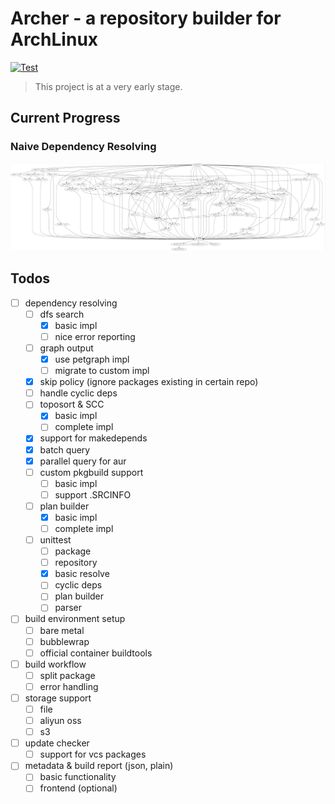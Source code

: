 # Archer - a repository builder for ArchLinux

[![Test](https://github.com/PhotonQuantum/archer/actions/workflows/test.yml/badge.svg)](https://github.com/PhotonQuantum/archer/actions/workflows/test.yml)

> This project is at a very early stage.

## Current Progress

### Naive Dependency Resolving
![deps](demo.jpg)

## Todos
- [ ] dependency resolving
  + [ ] dfs search
    * [x] basic impl
    * [ ] nice error reporting
  + [ ] graph output
    * [x] use petgraph impl
    * [ ] migrate to custom impl
  + [x] skip policy (ignore packages existing in certain repo)
  + [ ] handle cyclic deps
  + [ ] toposort & SCC
    * [x] basic impl
    * [ ] complete impl
  + [x] support for makedepends
  + [x] batch query
  + [x] parallel query for aur
  + [ ] custom pkgbuild support
    * [ ] basic impl
    * [ ] support .SRCINFO
  + [ ] plan builder
    * [x] basic impl
    * [ ] complete impl
  + [ ] unittest
    * [ ] package
    * [ ] repository
    * [x] basic resolve
    * [ ] cyclic deps
    * [ ] plan builder
    * [ ] parser
- [ ] build environment setup
  + [ ] bare metal
  + [ ] bubblewrap
  + [ ] official container buildtools
- [ ] build workflow
  + [ ] split package
  + [ ] error handling
- [ ] storage support
  + [ ] file
  + [ ] aliyun oss
  + [ ] s3
- [ ] update checker
  + [ ] support for vcs packages
- [ ] metadata & build report (json, plain)
  + [ ] basic functionality
  + [ ] frontend (optional)